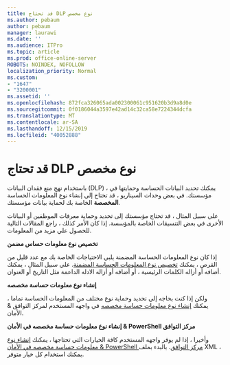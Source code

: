 ```yaml
---
title: قد تحتاج DLP نوع مخصص
ms.author: pebaum
author: pebaum
manager: laurawi
ms.date: ''
ms.audience: ITPro
ms.topic: article
ms.prod: office-online-server
ROBOTS: NOINDEX, NOFOLLOW
localization_priority: Normal
ms.custom:
- "1647"
- "3200001"
ms.assetid: ''
ms.openlocfilehash: 872fca326065ada002300061c951620b3d9a8d0e
ms.sourcegitcommit: 0f0186044a3597e42ad14c32ca58e7224344dcfa
ms.translationtype: MT
ms.contentlocale: ar-SA
ms.lasthandoff: 12/15/2019
ms.locfileid: "40052888"
---
```

# <a name="dlp-might-need-a-custom-type"></a>قد تحتاج DLP نوع مخصص

باستخدام نهج منع فقدان البيانات (DLP) ، يمكنك تحديد البيانات الحساسة وحمايتها في مؤسستك. في بعض وحدات السيناريو ، قد تحتاج إلى إنشاء نوع المعلومات الحساسة **المخصصة** الخاصة بك لحماية بيانات مؤسستك.

علي سبيل المثال ، قد تحتاج مؤسستك إلى تحديد وحماية معرفات الموظفين أو البيانات الأخرى في بعض التنسيقات الخاصة بالمؤسسة. إذا كان الأمر كذلك ، راجع المقالات التالية للحصول علي مزيد من المعلومات.
  
 **تخصيص نوع معلومات حساس مضمن**
  
إذا كان نوع المعلومات الحساسة المضمنة يلبي الاحتياجات الخاصة بك مع عدد قليل من القرص ، يمكنك [تخصيص نوع المعلومات الحساسة المضمنة](https://docs.microsoft.com/office365/securitycompliance/customize-a-built-in-sensitive-information-type). علي سبيل المثال ، يمكنك أضافه أو أزاله الكلمات الرئيسية ، أو أضافه أو أزاله الادله الداعمة مثل التاريخ أو العنوان.
  
 **إنشاء نوع معلومات حساسة مخصصه**
  
ولكن إذا كنت بحاجه إلى تحديد وحماية نوع مختلف من المعلومات الحساسة تماما ، يمكنك [إنشاء نوع معلومات حساسة مخصصه](https://docs.microsoft.com/office365/securitycompliance/create-a-custom-sensitive-information-type) في واجهه المستخدم لمركز التوافق & الأمان.
  
**إنشاء نوع معلومات حساسة مخصصه في الأمان & PowerShell مركز التوافق**

وأخيرا ، إذا لم يوفر واجهه المستخدم كافة الخيارات التي تحتاجها ، يمكنك [إنشاء نوع معلومات حساسة مخصصه في الأمان & PowerShell مركز التوافق](https://docs.microsoft.com/office365/securitycompliance/create-a-custom-sensitive-information-type-in-scc-powershell). بالبدء بملف XML ، يمكنك استخدام كل خيار متوفر.
